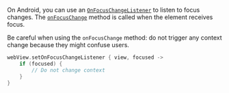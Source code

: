 On Android, you can use an [`OnFocusChangeListener`](https://developer.android.com/reference/android/view/View.OnFocusChangeListener) to listen to focus changes. The [`onFocusChange`](https://developer.android.com/reference/android/view/View.OnFocusChangeListener#onFocusChange(android.view.View,%20boolean)) method is called when the element receives focus.

Be careful when using the `onFocusChange` method: do not trigger any context change because they might confuse users.

```kotlin
webView.setOnFocusChangeListener { view, focused ->
    if (focused) {
        // Do not change context
    }
}
```
